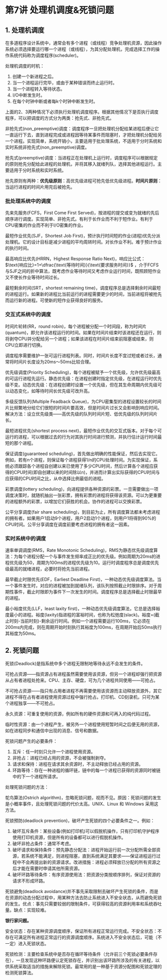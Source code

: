 # 第7讲 处理机调度&死锁问题

## 1. 处理机调度

在多道程序设计系统中，通常会有多个进程（或线程）竞争处理机资源，因此操作系统必须选择要运行哪一个进程（或线程），为其分配处理机，完成选择工作的操作系统代码称为调度程序(scheduler)。

处理机调度的时机：

1. 创建一个新进程之后。
2. 当一个进程运行完毕，或由于某种错误而终止运行时。
3. 当一个进程转入等待状态。
4. I/O中断发生时。
5. 在每个时钟中断或者每k个时钟中断发生时。

上面的2、3两种情况下必须执行处理机调度程序。根据其他情况下是否执行调度程序，可以把调度的方式分为两类：抢先式、非抢先式。

非抢先式(non_preemptive)调度：调度程序一旦把处理机分配给某进程后便让它一直运行下去，直到进程完成或进程因等待某事件而阻塞时，才把处理机分配给另一个进程。实现简单，系统开销小，主要适用于批处理系统，不适用于分时系统和实时系统非抢先式(non_preemptive)调度。

抢先式(preemptive)调度：当进程正在处理机上运行时，调度程序可以根据规定的原则抢先分配给此进程的处理机，并将其移入就绪列队，选择其他进程运行。主要适用于分时系统和实时系统。

抢先原则有两种：**优先级原则**：高优先级进程可抢先低优先级进程。**时间片原则**：当运行进程的时间片用完后被抢先。

### 批处理系统中的调度

先来先服务(FCFS，First Come First Served)，按进程的提交或变为就绪的先后顺序进行调度。实现简单、非抢先式。有利于长作业而不利于短作业。有利于CPU密集的作业而不利于I/O密集的作业。

最短作业优先(SJF，Shortest Job First)，预计执行时间短的作业(进程)优先分派处理机。它的设计目标是减少进程的平均周转时间。对长作业不利。难于预计作业的执行时间。

最高响应比优先(HRRN，Highest Response Ratio Next)，响应比公式： $\text{响应比}=1+\dfrac{\text{等待时间}}{\text{要求服务时间}}$ ，介于FCFS与SJF之间的折中算法，既考虑作业等待时间又考虑作业运行时间，既照顾短作业又不使长作业等待时间过长。

最短剩余时间(SRT，shortest remaining time)，调度程序总是选择剩余时间最短的进程运行。如果新的进程比当前运行的进程需要更少的时间，当前进程将被抢先而运行新的进程。可使新的短作业获得良好的服务。

### 交互式系统中的调度

时间片轮转(RR，round robin)，每个进程被分配一个时间段，称为时间片(quantum)，即允许该进程运行的时间。如果在时间片结束时该进程还在运行，则将剥夺CPU并分配给另一个进程；如果该进程在时间片结束前阻塞或结束，则CPU立即进行切换。

调度程序需要维护一张可运行进程列表。同时，时间片长度不宜过短或者过长，通常将时间片长度设为20ms～50ms比较合理。

优先级调度(Priority Scheduling)，每个进程被赋予一个优先级，允许优先级最高的可运行进程先运行。静态优先级：在进程创建时指定优先级，在进程运行时优先级不变。动态优先级：在进程创建时设置一个优先级，但在其生命周期内优先级可以动态变化，如等待时间长优先级可改升高。

多级反馈队列(Multiple Feadback Queue)，为CPU密集型的进程设置较长的时间片比频繁地分给它们很短的时间片要高效，但是时间片过长又会影响到响应时间。解决方法：设立优先级类——高优先级的队列时间片短、低优先级的队列时间片长。

最短进程优先(shortest process next)，最短作业优先的交互式版本。对于每个可运行的进程，可以根据过去的行为对其执行时间进行预测，并执行估计运行时间最短的那个进程。

保证调度(guaranteed scheduling)，首先做出明确的性能保证，然后去实现它。例如，若有n个进程，则保证每个进程获得1/n的CPU处理时间。为实现保证，系统必须跟踪各个进程自创建以来已使用了多少CPU时间，然后计算各个进程应获得的CPU时间(即自创建以来的时间除以n)，并进而计算出实际获得的CPU时间与应获得的CPU时间之比，从中选择比例最低的进程。

彩票调度(lottery scheduling)，向进程提供各种资源的彩票。一旦需要做出一项调度决策时，就随机抽出一张彩票，拥有彩票的进程将获得该资源。可以为更重要的进程额外的彩票，以增加它们获胜的机会。协作的进程可以交换彩票。

公平分享调度(fair share scheduling)，到目前为止，所有调度算法都未考虑进程的拥有者。如果用户1启动9个进程，用户2启动1个进程，则用户1将得到90%的CPU时间。公平分享调度在调度前要考虑进程的拥有者这一因素。

### 实时系统中的调度

速率单调调度(RMS，Rate Monotonic Scheduling)，RMS为静态优先级调度算法：为每个进程分配一个与事件发生频率成正比的优先级。例如周期为20ms的进程优先级为50，周期为100ms的进程优先级为10。运行时调度程序总是调度优先级最高的就绪进程，必要时将抢先当前进程。

最早截止时限优先(EDF，Earliest Deadline First)，一种动态优先级调度算法。当一个事件发生时，对应的进程被加到就绪队列，该队列按照截止时限排序。对于周期性事件，截止时限即为事件下一次发生的时间。调度程序总是选择截止时限最早的进程。

最小裕度优先(LLF，least laxity first)，一种动态优先级调度算法，它总是选择裕度最小的进程。裕度(laxity)指进程的富裕时间，也称为松弛度(slack)。裕度=(截止时刻-当前时刻)-剩余运行时间。例如一个进程需要运行100ms，它必须在200ms内完成，则在周期开始时刻执行其裕度为100ms，在周期开始后50ms执行其裕度为50ms。

## 2. 死锁问题

死锁(Deadlock)是指系统中多个进程无限制地等待永远不会发生的条件。

可抢占资源——指资源占有进程虽然需要使用该资源，但另一个进程却强行把资源从占有者进程处抢来。CPU、主存、硬盘，可为几个进程共同使用——可抢占。

不可抢占资源——指只有占用者进程不再需要使用该资源而主动释放资源外，其它进程不得在占有者进程使用资源过程中强行抢占。打印机、CD刻录机，只可为某个进程独享——不可抢占。

永久资源：可重复使用的资源，例如所有的硬件资源和可再入的纯代码过程。

临时性资源：由一个进程产生，被另外一个进程使用短暂时间之后便无用的资源，如在进程同步和通信中出现的消息、信号和数据。

死锁问题产生的必要条件：

1. 互斥：任一时刻只允许一个进程使用资源。
2. 非抢占：进程已经占用的资源，不会被强制剥夺。
3. 请求和保持：进程在请求其余资源时，不主动释放已经占用的资源。
4. 环路等待：存在一种进程的循环链，链中的每一个进程已获得的资源同时被链中的下一个进程所请求。

处理死锁问题的方法：

鸵鸟算法(Ostrich algorithm)，忽略死锁问题，视而不见。原因：死锁问题的发生是小概率事件，且处理死锁问题的代价太高。UNIX、Linux 和 Windows 采用这方法。

死锁预防(deadlock prevention)，破坏产生死锁的四个必要条件之一。例如：

1. 破坏互斥条件：某些设备(例如打印机)可以假脱机操作，只有打印机守护程序使用打印机资源，但是所有的设备都可以进行假脱机操作。
2. 破坏非抢占条件：通常不考虑。
3. 破坏请求和保持条件：预先静态分配法：进程开始运行前一次分配所需全部资源，若系统不能满足，则进程阻塞，直到系统满足其要求——保证进程运行过程中不会再提出新的资源请求。改进措施：进程必须释放已分配的所有资源之后才能在需要时申请其他所需资源。
4. 破坏环路等待条件：有序资源使用法：把资源分类按顺序排列，保证对资源的请求不形成环路。

死锁避免(deadlock avoidance)并不事先采取限制去破坏产生死锁的条件，而是在资源的动态分配过程中，用某种方法去防止系统进入不安全状态，从而避免死锁的发生。优点：事先只需要较弱的限制条件，可获得较高的资源利用率和系统吞吐量。缺点：实现较难。

**银行家问题。**

安全状态：存在某种资源调度顺序，保证所有进程正常运行完成。不安全状态：不存在可满足所有进程正常运行的资源调度顺序。系统进入不安全状态后，可能（不一定）进入死锁状态。

死锁检测：主要检查系统中是否存在循环等待条件（允许前三个死锁必要条件存在），一旦发现这种环路便认定死锁存在，并识别出该环路所涉及的有关进程，以供系统采取适当的措施来解除死锁。最常用的是一种基于资源分配图和死锁定理的检测死锁算法。
